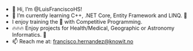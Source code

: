 - 👋 Hi, I’m @LuisFranciscoHS!
- 🌱 I’m currently learning C++, .NET Core, Entity Framework and LINQ. :muscle:
- I enjoy training the 🧠 with Competitive Programming. 
- :fire::fire::fire: Enjoy projects for Health/Medical, Geographic or Astronomy Informatics. :revolving_hearts:
- 📫 Reach me at: francisco.hernandez@knowit.no
